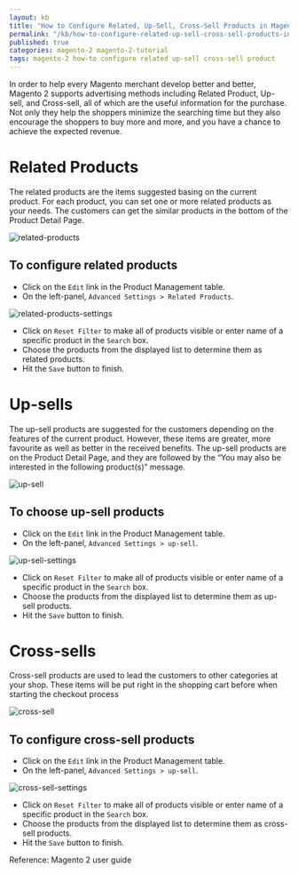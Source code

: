 ```yaml
---
layout: kb
title: "How to Configure Related, Up-Sell, Cross-Sell Products in Magento 2"
permalink: "/kb/how-to-configure-related-up-sell-cross-sell-products-in-magento-2.html"
published: true
categories: magento-2 magento-2-tutorial
tags: magento-2 how-to configure related up-sell cross-sell product
---
```


In order to help every Magento merchant develop better and better, Magento 2 supports advertising methods including Related Product, Up-sell, and Cross-sell, all of which are the useful information for the purchase. Not only they help the shoppers minimize the searching time but they also encourage the shoppers to buy more and more, and you have a chance to achieve the expected revenue. 

# Related Products

The related products are the items suggested basing on the current product. For each product, you can set one or more related products as your needs. The customers can get the similar products in the bottom of the Product Detail Page.
 
![related-products](https://lh3.googleusercontent.com/21nx8W3MOiSWpdzrtQqYkgkn0XVtUb7zy6WQtgwswDIEYu2yuf-9OeihK_7Z5sHOyWSP0zseoMwjzJgcyBTnnW--812ywtiGfpFORrBtnh5z5qc4GB57BQU8n97GY1Wk9ybp1SUL)

## To configure related products
* Click on the `Edit` link in the Product Management table.
* On the left-panel, `Advanced Settings > Related Products`.

![related-products-settings](https://lh3.googleusercontent.com/hSdK9aYqMltuTEHlqOom91aHQUyxoGHslVizwjB-Glo71QPgxicE2TVXL7lbaG_oaNHKDs7kOcBvH-VyjpH-vxca1b6I_sg4ZUfIMY-Z4OnxcTzMWH2VscS4Z2I5eMZpatCm8YcS)

* Click on `Reset Filter` to make all of products visible or enter name of a specific product in the `Search` box.
* Choose the products from the displayed list to determine them as related products.
* Hit the `Save` button to finish.

# Up-sells

The up-sell products are suggested for the customers depending on the features of the current product. However, these items are greater, more favourite as well as better in the received benefits. The up-sell products are on the Product Detail Page, and they are followed by the “You may also be interested in the following product(s)” message.

![up-sell](https://lh3.googleusercontent.com/OCInIm3HwbWlurmV0P0Y0ZCFO_NAME5jbygSWJZeRBCNQRIcgm4ENAyOLSlVatNVfthbsE-Oiqwlw0ygUq45J5hPQvd9w6c72O69bId-qJr-cCVUPkWF-UwZyQmfQwIkKPyZo_1J)

## To choose up-sell products
* Click on the `Edit` link in the Product Management table.
* On the left-panel, `Advanced Settings > up-sell`.

![up-sell-settings](https://lh5.googleusercontent.com/8FixVgCi-obBbzSb3o8sRJhu7YUBjr7SNKqQPdtGWGlX9X9bGrpHjSnnG2rOVCLU33WBSQjOctKBI_2eXrY99hoNu4JQYjt_3YRLQc8jMctxu1f1Ehy4pb4sEI-EQ3l2-YcAVzhl)

* Click on `Reset Filter` to make all of products visible or enter name of a specific product in the `Search` box.
* Choose the products from the displayed list to determine them as up-sell products.
* Hit the `Save` button to finish.

# Cross-sells

Cross-sell products are used to lead the customers to other categories at your shop. These items will be put right in the shopping cart before when starting the checkout process

![cross-sell](https://lh5.googleusercontent.com/u2ACD8Jhhfu6rzdSmeIPOSrJxOPhJj2CxG4G-O99IPEAIMD2zZOEUPyUTtAWElD9GzCCO-HUtVDkLfoLzp639vJRyuUXeH0Px4Guwhhdg1s_KPmZ7wk8o75RKnvyqgrnoOn_Gic_)

## To configure cross-sell products

* Click on the `Edit` link in the Product Management table.
* On the left-panel, `Advanced Settings > up-sell`.

![cross-sell-settings](https://lh5.googleusercontent.com/oChMpAk1h2kWI20m5ZZZza0wqDR9FLS13OOku99cZfWYicf2QuvW--sCoXpQylNMbpRHY6thfoTb-Ix_CLw0Gcpcr8dQuMR-GSKw5VblfGjfxWqk__x2AZ16cifCIJBANAVUZybB)

* Click on `Reset Filter` to make all of products visible or enter name of a specific product in the `Search` box.
* Choose the products from the displayed list to determine them as cross-sell products.
* Hit the `Save` button to finish.


Reference: Magento 2 user guide